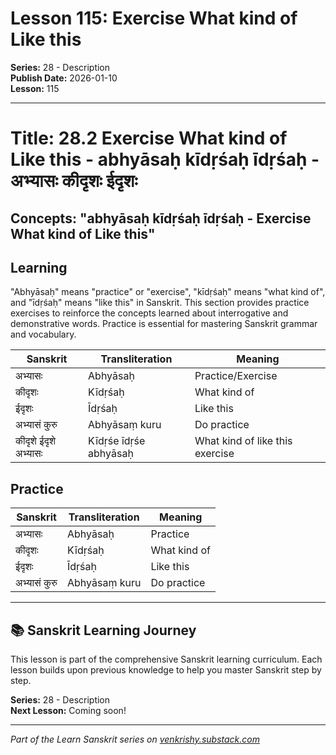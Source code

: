 # Lesson 115: Exercise What kind of Like this

**Series:** 28 - Description  
**Publish Date:** 2026-01-10  
**Lesson:** 115

---

# Title: 28.2 Exercise What kind of Like this - abhyāsaḥ kīdṛśaḥ īdṛśaḥ - अभ्यासः कीदृशः ईदृशः
## Concepts: "abhyāsaḥ kīdṛśaḥ īdṛśaḥ - Exercise What kind of Like this"

## Learning
"Abhyāsaḥ" means "practice" or "exercise", "kīdṛśaḥ" means "what kind of", and "īdṛśaḥ" means "like this" in Sanskrit. This section provides practice exercises to reinforce the concepts learned about interrogative and demonstrative words. Practice is essential for mastering Sanskrit grammar and vocabulary.

| Sanskrit           | Transliteration      | Meaning                          |
| ------------------ | -------------------- | -------------------------------- |
| अभ्यासः            | Abhyāsaḥ            | Practice/Exercise                |
| कीदृशः            | Kīdṛśaḥ              | What kind of                     |
| ईदृशः             | Īdṛśaḥ               | Like this                        |
| अभ्यासं कुरु       | Abhyāsaṃ kuru       | Do practice                      |
| कीदृशे ईदृशे अभ्यासः | Kīdṛśe īdṛśe abhyāsaḥ | What kind of like this exercise |

## Practice
| Sanskrit           | Transliteration      | Meaning                          |
| ------------------ | -------------------- | -------------------------------- |
| अभ्यासः            | Abhyāsaḥ            | Practice                         |
| कीदृशः            | Kīdṛśaḥ              | What kind of                     |
| ईदृशः             | Īdṛśaḥ               | Like this                        |
| अभ्यासं कुरु       | Abhyāsaṃ kuru       | Do practice                      |

---

## 📚 Sanskrit Learning Journey

This lesson is part of the comprehensive Sanskrit learning curriculum. Each lesson builds upon previous knowledge to help you master Sanskrit step by step.

**Series:** 28 - Description  
**Next Lesson:** Coming soon!

---
*Part of the Learn Sanskrit series on [venkrishy.substack.com](https://venkrishy.substack.com/s/learn_sanskrit)*
